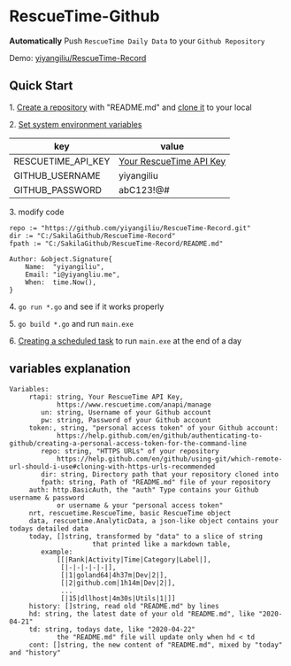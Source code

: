 # RescueTime-Github
**Automatically** Push `RescueTime Daily Data` to your `Github Repository`

Demo: [yiyangiliu/RescueTime-Record](https://github.com/yiyangiliu/RescueTime-Record)

## Quick Start

1\. [Create a repository](https://help.github.com/en/github/creating-cloning-and-archiving-repositories/creating-a-new-repository) with "README.md" and [clone it](https://help.github.com/en/github/creating-cloning-and-archiving-repositories/cloning-a-repository) to your local

2\. [Set system environment variables](https://www.google.com/search?q=set+system+environment+variables)

|key|value|
|-|-|
|RESCUETIME_API_KEY|[Your RescueTime API Key](https://www.rescuetime.com/anapi/manage)|
|GITHUB_USERNAME|yiyangiliu|
|GITHUB_PASSWORD|abC123!@#|

3\. modify code

```golang
repo := "https://github.com/yiyangiliu/RescueTime-Record.git"
dir := "C:/SakilaGithub/RescueTime-Record"
fpath := "C:/SakilaGithub/RescueTime-Record/README.md"
```

```golang
Author: &object.Signature{
    Name:  "yiyangiliu", 
    Email: "i@yiyangliu.me",
    When:  time.Now(),
}
```
4\. `go run *.go` and see if it works properly

5\. `go build *.go` and run `main.exe`

6\. [Creating a scheduled task](https://www.google.com/search?q=windows+create+scheduled+task) to run `main.exe` at the end of a day

## variables explanation

```golang
Variables:
	 rtapi: string, Your RescueTime API Key,
			https://www.rescuetime.com/anapi/manage
		un: string, Username of your Github account
		pw: string, Password of your Github account
	 token:, string, "personal access token" of your Github account:
			https://help.github.com/en/github/authenticating-to-github/creating-a-personal-access-token-for-the-command-line
		repo: string, "HTTPS URLs" of your repository
			https://help.github.com/en/github/using-git/which-remote-url-should-i-use#cloning-with-https-urls-recommended
		dir: string, Directory path that your repository cloned into
		fpath: string, Path of "README.md" file of your repository
	 auth: http.BasicAuth, the "auth" Type contains your Github username & password
			or username & your "personal access token"
	 nrt, rescuetime.RescueTime, basic RescueTime object
	 data, rescuetime.AnalyticData, a json-like object contains your todays detailed data
	 today, []string, transformed by "data" to a slice of string
	 				 that printed like a markdown table,
	 	example:
			[[|Rank|Activity|Time|Category|Label|],
			 [|-|-|-|-|-|],
			 [|1|goland64|4h37m|Dev|2|],
			 [|2|github.com|1h14m|Dev|2|],
			 ...
			 [|15|dllhost|4m30s|Utils|1|]]
	 history: []string, read old "README.md" by lines
	 hd: string, the latest date of your old "README.md", like "2020-04-21"
	 td: string, todays date, like "2020-04-22"
			the "README.md" file will update only when hd < td
	 cont: []string, the new content of "README.md", mixed by "today" and "history"
```
